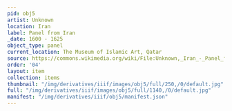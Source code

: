 ```yaml
---
pid: obj5
artist: Unknown
location: Iran
label: Panel from Iran
_date: 1600 - 1625
object_type: panel
current_location: The Museum of Islamic Art, Qatar
source: https://commons.wikimedia.org/wiki/File:Unknown,_Iran_-_Panel_from_Iran_-_Google_Art_Project.jpg
order: '04'
layout: item
collection: items
thumbnail: "/img/derivatives/iiif/images/obj5/full/250,/0/default.jpg"
full: "/img/derivatives/iiif/images/obj5/full/1140,/0/default.jpg"
manifest: "/img/derivatives/iiif/obj5/manifest.json"
---
```

